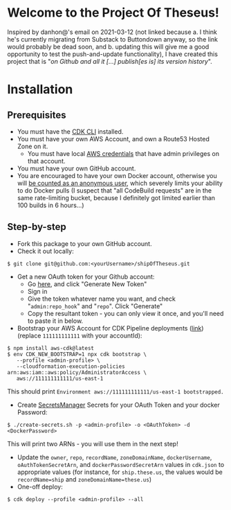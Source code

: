 # Welcome to the Project Of Theseus!

Inspired by danhon@'s email on 2021-03-12 (not linked because a. I think he's currently
migrating from Substack to Buttondown anyway, so the link would probably be dead soon,
and b. updating this will give me a good opportunity to test the push-and-update functionality),
I have created this project that is "_on Github and all it [...] publish[es is] its version history_".

# Installation

## Prerequisites

* You must have the [CDK CLI](https://aws.amazon.com/cdk/) installed.
* You must have your own AWS Account, and own a Route53 Hosted Zone on it.
  * You must have local [AWS credentials](https://docs.aws.amazon.com/cli/latest/userguide/cli-configure-files.html) 
      that have admin privileges on that account. 
* You must have your own GitHub account.
* You are encouraged to have your own Docker account, otherwise you will
    [be counted as an anonymous user](https://www.docker.com/increase-rate-limits), which severely
    limits your ability to do Docker pulls (I suspect that "all CodeBuild requests" are in the same rate-limiting
    bucket, because I definitely got limited earlier than 100 builds in 6 hours...)

## Step-by-step

* Fork this package to your own GitHub account.
* Check it out locally:
```
$ git clone git@github.com:<yourUsername>/shipOfTheseus.git
```
* Get a new OAuth token for your Github account:
  * Go [here](https://github.com/settings/tokens), and click "Generate New Token"
  * Sign in
  * Give the token whatever name you want, and check "`admin:repo_hook`" and "`repo`". Click "Generate"
  * Copy the resultant token - you can only view it once, and you'll need to paste it in below.
* Bootstrap your AWS Account for CDK Pipeline deployments ([link](https://docs.aws.amazon.com/cdk/api/latest/docs/pipelines-readme.html#cdk-environment-bootstrapping))
    (replace `111111111111` with your accountId):
 ```
$ npm install aws-cdk@latest
$ env CDK_NEW_BOOTSTRAP=1 npx cdk bootstrap \
    --profile <admin-profile> \
    --cloudformation-execution-policies arn:aws:iam::aws:policy/AdministratorAccess \
    aws://111111111111/us-east-1
```
This should print `Environment aws://111111111111/us-east-1 bootstrapped.`
* Create [SecretsManager](https://aws.amazon.com/secrets-manager/) Secrets for your OAuth Token
    and your docker Password:
```
$ ./create-secrets.sh -p <admin-profile> -o <OAuthToken> -d <DockerPassword>
```
This will print two ARNs - you will use them in the next step!
* Update the `owner`, `repo`, `recordName`, `zoneDomainName`, `dockerUsername`, `oAuthTokenSecretArn`, and
    `dockerPasswordSecretArn` values in `cdk.json` to appropriate values
    (for instance, for `ship.these.us`, the values would be `recordName=ship` and `zoneDomainName=these.us`)
* One-off deploy:
```
$ cdk deploy --profile <admin-profile> --all
```